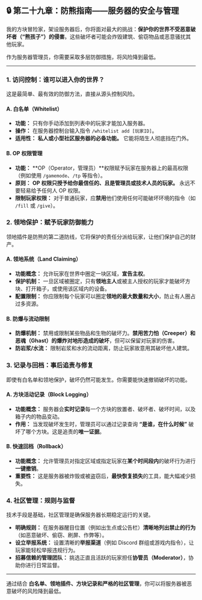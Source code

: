 ## 🔒 第二十九章：防熊指南——服务器的安全与管理

我的方块冒险家，架设服务器后，你将面对最大的挑战：**保护你的世界不受恶意破坏者（“熊孩子”）的侵害**。这些破坏者可能会炸毁建筑、偷窃物品或恶意骚扰其他玩家。

作为服务器管理员，你需要采取多层防御措施，将风险降到最低。

------



### 1. 访问控制：谁可以进入你的世界？



这是最简单、最有效的防御方法，直接从源头控制风险。



#### A. 白名单（Whitelist）



- **功能：** 只有你手动添加到列表中的玩家才能加入服务器。
- **操作：** 在服务器控制台输入指令 `/whitelist add [玩家ID]`。
- **适用性：** **私人或小型社区服务器的必备功能。** 它能将陌生人彻底挡在门外。



#### B. OP 权限管理



- **功能：** **OP（Operator，管理员）**权限赋予玩家在服务器上的最高权限（例如使用 `/gamemode`、`/tp` 等指令）。
- **原则：** **OP 权限只授予给你最信任的、且是管理员或技术人员的玩家。** 永远不要轻易给予任何人 OP 权限。
- **限制玩家权限：** 对于普通玩家，应**禁用**他们使用任何可能破坏环境的指令（如 `/fill` 或 `/give`）。



### 2. 领地保护：赋予玩家防御能力



领地插件是防熊的第二道防线，它将保护的责任分派给玩家，让他们保护自己的财产。



#### A. 领地系统（Land Claiming）



- **功能概念：** 允许玩家在世界中圈定一块区域，**宣告主权**。
- **保护机制：** 一旦区域被圈定，只有**领地主人**或被主人授权的玩家才能破坏方块、打开箱子，或使用该区域内的设备。
- **配置限制：** 你应限制每个玩家可以圈定**领地的最大数量和大小**，防止有人圈占过多资源。



#### B. 防爆与流动限制



- **防爆机制：** 禁用或限制某些物品和生物的破坏力。**禁用苦力怕（Creeper）和恶魂（Ghast）的爆炸对地形造成的破坏**，但可以保留对玩家的伤害。
- **防岩浆/水流：** 限制岩浆和水的流动距离，防止玩家故意用其破坏他人建筑。



### 3. 记录与回档：事后追责与修复



即使有白名单和领地保护，破坏仍然可能发生。你需要能快速撤销破坏的功能。



#### A. 方块活动记录（Block Logging）



- **功能概念：** 服务器会**实时记录**每一个方块的放置者、破坏者、破坏时间，以及箱子内的物品变动。
- **作用：** 当发现破坏发生时，管理员可以通过记录查询 **“是谁，在什么时候”** 破坏了哪个方块。这是追责的**唯一证据**。



#### B. 快速回档（Rollback）



- **功能概念：** 允许管理员对指定区域或指定玩家在**某个时间段内**的破坏行为进行**一键撤销**。
- **重要性：** 这是服务器被炸毁或被盗窃后，**最快恢复损失**的工具，能大幅减少损失。



### 4. 社区管理：规则与监督



技术手段是基础，社区管理是确保服务器长期稳定运行的关键。

- **明确规则：** 在服务器醒目位置（例如出生点或公告栏）**清晰地列出禁止的行为**（如恶意破坏、偷窃、刷屏、作弊等）。
- **设立举报系统：** 设置清晰的**举报渠道**（例如 Discord 群组或游戏内指令），让玩家能轻松举报违规行为。
- **招募信赖的管理团队：** 挑选正直且活跃的玩家担任**协管员（Moderator）**，协助你进行日常监督。

------

通过结合 **白名单、领地插件、方块记录和严格的社区管理**，你可以将服务器被恶意破坏的风险降到最低。